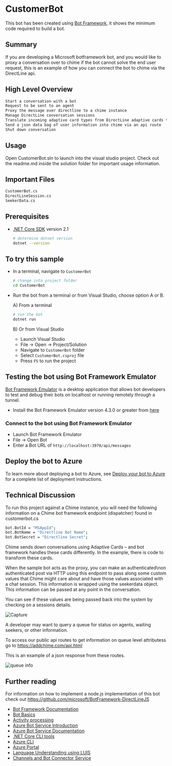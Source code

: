 # CustomerBot

This bot has been created using [Bot Framework](https://dev.botframework.com), it shows the minimum code required to build a bot.

## Summary

If you are developing a Microsoft botframework bot, and you would like to proxy a conversation over to chime if the bot cannot solve the end user request, this is an example of how you can connect the bot to chime via the DirectLine api.

## High Level Overview
```bash
Start a conversation with a bot
Request to be sent to an agent
Proxy the message over directline to a chime instance
Manage DirectLine conversation sessions
Translate incoming adaptive card types from DirectLine adaptive cards to BotFramework adaptive cards
Send a json data bag of user information into chime via an api route
Shut down conversation
```
## Usage
Open CustomerBot.sln to launch into the visual studio project. Check out the readme.md inside the solution folder for important usage information. 
## Important Files

```bash
CustomerBot.cs
DirectLineSession.cs
SeekerData.cs
```

## Prerequisites

- [.NET Core SDK](https://dotnet.microsoft.com/download) version 2.1

  ```bash
  # determine dotnet version
  dotnet --version
  ```

## To try this sample

- In a terminal, navigate to `CustomerBot`

    ```bash
    # change into project folder
    cd CustomerBot
    ```

- Run the bot from a terminal or from Visual Studio, choose option A or B.

  A) From a terminal

  ```bash
  # run the bot
  dotnet run
  ```

  B) Or from Visual Studio

  - Launch Visual Studio
  - File -> Open -> Project/Solution
  - Navigate to `CustomerBot` folder
  - Select `CustomerBot.csproj` file
  - Press `F5` to run the project

## Testing the bot using Bot Framework Emulator

[Bot Framework Emulator](https://github.com/microsoft/botframework-emulator) is a desktop application that allows bot developers to test and debug their bots on localhost or running remotely through a tunnel.

- Install the Bot Framework Emulator version 4.3.0 or greater from [here](https://github.com/Microsoft/BotFramework-Emulator/releases)

### Connect to the bot using Bot Framework Emulator

- Launch Bot Framework Emulator
- File -> Open Bot
- Enter a Bot URL of `http://localhost:3978/api/messages`

## Deploy the bot to Azure

To learn more about deploying a bot to Azure, see [Deploy your bot to Azure](https://aka.ms/azuredeployment) for a complete list of deployment instructions.

## Technical Discussion

To run this project against a Chime instance, you will need the following information on a Chime bot framework endpoint (dispatcher) found in customerbot.cs
```bash
bot.BotId = "MSAppId";
bot.BotName = "Directline Bot Name";
bot.BotSecret = "Directline Secret";
```

Chime sends down conversations using Adaptive Cards – and bot framework handles these cards differently.  In the example, there is code to transform these cards.

When the sample bot acts as the proxy, you can make an authenticated\non authenticated post via HTTP using this endpoint to pass along some custom values that Chime might care about and have those values associated with a chat session.  This information is wrapped using the seekerdata object.  This information can be passed at any point in the conversation. 

You can see if these values are being passed back into the system by checking on a sessions details. 

![Capture](https://user-images.githubusercontent.com/60370937/73483658-ce4efa00-436d-11ea-9213-ff7c7ba858ce.PNG)

A developer may want to query a queue for status on agents, waiting seekers, or other information.  

To access our public api routes to get information on queue level attributess go to https://addchime.com/api.html

This is an example of a json response from these routes. 

![queue info](https://user-images.githubusercontent.com/60370937/73482866-811e5880-436c-11ea-8cc6-66462ee4b02a.png)

## Further reading

For information on how to implement a node.js implementation of this bot check out https://github.com/microsoft/BotFramework-DirectLineJS


- [Bot Framework Documentation](https://docs.botframework.com)
- [Bot Basics](https://docs.microsoft.com/azure/bot-service/bot-builder-basics?view=azure-bot-service-4.0)
- [Activity processing](https://docs.microsoft.com/en-us/azure/bot-service/bot-builder-concept-activity-processing?view=azure-bot-service-4.0)
- [Azure Bot Service Introduction](https://docs.microsoft.com/azure/bot-service/bot-service-overview-introduction?view=azure-bot-service-4.0)
- [Azure Bot Service Documentation](https://docs.microsoft.com/azure/bot-service/?view=azure-bot-service-4.0)
- [.NET Core CLI tools](https://docs.microsoft.com/en-us/dotnet/core/tools/?tabs=netcore2x)
- [Azure CLI](https://docs.microsoft.com/cli/azure/?view=azure-cli-latest)
- [Azure Portal](https://portal.azure.com)
- [Language Understanding using LUIS](https://docs.microsoft.com/en-us/azure/cognitive-services/luis/)
- [Channels and Bot Connector Service](https://docs.microsoft.com/en-us/azure/bot-service/bot-concepts?view=azure-bot-service-4.0)
